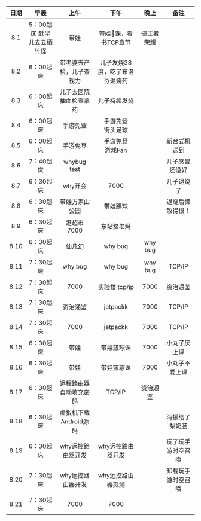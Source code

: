 | 日期   | 早晨 | 上午 | 下午 | 晚上 | 备注 |
| :---:  | :---: | :---: | :---:| :---: | :---: |
| 8.1  | 5：00起床 赶早儿去云栖竹径 |   带娃  |    带娃🏀课，看书TCP章节  | 搞王者荣耀    |        | 
| 8.2  | 6：00起床 |   带老婆去产检，儿子查视力  |    儿子发烧38度，吃了布洛芬退烧药  |     |        | 
| 8.3  | 6：00起床 |   儿子去医院抽血检查拿药  |    儿子持续发烧  |     |        | 
| 8.4  | 6：00起床 |    手游免登    |    手游免登<br/> 街头足球 |     |        | 
| 8.5  | 6：00起床 |    手游免登    |    手游免登<br/> 游戏Fan |     |   新台式机送到     | 
| 8.6  | 7：40起床 |    whybug<br/>test    |     |     |   儿子感冒还没好     | 
| 8.7  | 6：30起床 |    why开会   |  7000   |     |   儿子退烧了     | 
| 8.8  | 6：30起床 |    带娃方家山公园   |  带娃踢球   |     |   退烧后懒散得很！     | 
| 8.9  | 6：30起床 |    逛超市<br/>7000   |  东站接老妈   |     |        | 
| 8.10  | 6：30起床 |    仙凡幻   |    why bug  |   why bug  |        | 
| 8.11  | 7：30起床 |    why bug   |    why bug  |   why bug  |   TCP/IP     | 
| 8.12  | 7：30起床 |    7000   |    实验楼 tcp/ip  |   7000  |   资治通鉴     | 
| 8.13  | 7：30起床 |    资治通鉴   |    jetpackk  |   7000  |   TCP/IP     | 
| 8.14  | 7：30起床 |    7000   |    jetpackk  |   7000  |   TCP/IP     | 
| 8.15  | 6：30起床 |    带娃   |    带娃篮球课  |   7000  |   小丸子厌上课     | 
| 8.16  | 6：30起床 |    带娃   |    带娃篮球课  |   7000  |   小丸子不爱上课     | 
| 8.17  | 6：30起床 |    远程路由器自动填充密码   |    TCP/IP  |   资治通鉴  |        | 
| 8.18  | 6：30起床 |   虚拟机下载Android源码    |     |     |   海振给了梨奶肠     | 
| 8.19  | 6：30起床 |   why远控路由器开发    |   why远控路由器开发   |     |   玩了玩手游时空召唤     | 
| 8.20  | 7：30起床 |   why远控路由器开发    |   why远控路由器提测   |     |   卸载玩手游时空召唤     | 
| 8.21  | 7：30起床 |   7000    |   7000   |     |         | 